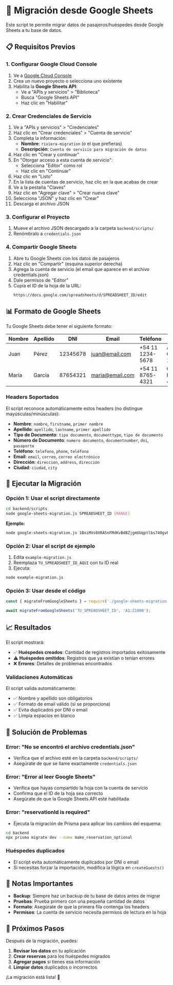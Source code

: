 # 🚀 Migración desde Google Sheets

Este script te permite migrar datos de pasajeros/huéspedes desde Google Sheets a tu base de datos.

## 📋 Requisitos Previos

### 1. Configurar Google Cloud Console

1. Ve a [Google Cloud Console](https://console.cloud.google.com/)
2. Crea un nuevo proyecto o selecciona uno existente
3. Habilita la **Google Sheets API**:
   - Ve a "APIs y servicios" > "Biblioteca"
   - Busca "Google Sheets API"
   - Haz clic en "Habilitar"

### 2. Crear Credenciales de Servicio

1. Ve a "APIs y servicios" > "Credenciales"
2. Haz clic en "Crear credenciales" > "Cuenta de servicio"
3. Completa la información:
   - **Nombre**: `riviera-migration` (o el que prefieras)
   - **Descripción**: `Cuenta de servicio para migración de datos`
4. Haz clic en "Crear y continuar"
5. En "Otorgar acceso a esta cuenta de servicio":
   - Selecciona "Editor" como rol
   - Haz clic en "Continuar"
6. Haz clic en "Listo"
7. En la lista de cuentas de servicio, haz clic en la que acabas de crear
8. Ve a la pestaña "Claves"
9. Haz clic en "Agregar clave" > "Crear nueva clave"
10. Selecciona "JSON" y haz clic en "Crear"
11. Descarga el archivo JSON

### 3. Configurar el Proyecto

1. Mueve el archivo JSON descargado a la carpeta `backend/scripts/`
2. Renómbralo a `credentials.json`

### 4. Compartir Google Sheets

1. Abre tu Google Sheets con los datos de pasajeros
2. Haz clic en "Compartir" (esquina superior derecha)
3. Agrega la cuenta de servicio (el email que aparece en el archivo credentials.json)
4. Dale permisos de "Editor"
5. Copia el ID de la hoja de la URL:
   ```
   https://docs.google.com/spreadsheets/d/SPREADSHEET_ID/edit
   ```

## 📊 Formato de Google Sheets

Tu Google Sheets debe tener el siguiente formato:

| Nombre | Apellido | DNI | Email | Teléfono | Dirección | Ciudad |
|--------|----------|-----|-------|----------|-----------|--------|
| Juan | Pérez | 12345678 | juan@email.com | +54 11 1234-5678 | Av. Corrientes 123 | Buenos Aires |
| María | García | 87654321 | maria@email.com | +54 11 8765-4321 | Calle Florida 456 | Córdoba |

### Headers Soportados

El script reconoce automáticamente estos headers (no distingue mayúsculas/minúsculas):

- **Nombre**: `nombre`, `firstname`, `primer nombre`
- **Apellido**: `apellido`, `lastname`, `primer apellido`
- **Tipo de Documento**: `tipo documento`, `documenttype`, `tipo de documento`
- **Número de Documento**: `numero documento`, `documentnumber`, `dni`, `pasaporte`
- **Teléfono**: `telefono`, `phone`, `teléfono`
- **Email**: `email`, `correo`, `correo electrónico`
- **Dirección**: `direccion`, `address`, `dirección`
- **Ciudad**: `ciudad`, `city`

## 🚀 Ejecutar la Migración

### Opción 1: Usar el script directamente

```bash
cd backend/scripts
node google-sheets-migration.js SPREADSHEET_ID [RANGE]
```

**Ejemplo:**
```bash
node google-sheets-migration.js 1BxiMVs0XRA5nFMdKvBdBZjgmUUqptlbs74OgvE2upms A1:Z1000
```

### Opción 2: Usar el script de ejemplo

1. Edita `example-migration.js`
2. Reemplaza `TU_SPREADSHEET_ID_AQUI` con tu ID real
3. Ejecuta:
```bash
node example-migration.js
```

### Opción 3: Usar desde el código

```javascript
const { migrateFromGoogleSheets } = require('./google-sheets-migration');

await migrateFromGoogleSheets('TU_SPREADSHEET_ID', 'A1:Z1000');
```

## 📈 Resultados

El script mostrará:

- ✅ **Huéspedes creados**: Cantidad de registros importados exitosamente
- ⚠️ **Huéspedes omitidos**: Registros que ya existían o tenían errores
- ❌ **Errores**: Detalles de problemas encontrados

### Validaciones Automáticas

El script valida automáticamente:

- ✅ Nombre y apellido son obligatorios
- ✅ Formato de email válido (si se proporciona)
- ✅ Evita duplicados por DNI o email
- ✅ Limpia espacios en blanco

## 🔧 Solución de Problemas

### Error: "No se encontró el archivo credentials.json"
- Verifica que el archivo esté en la carpeta `backend/scripts/`
- Asegúrate de que se llame exactamente `credentials.json`

### Error: "Error al leer Google Sheets"
- Verifica que hayas compartido la hoja con la cuenta de servicio
- Confirma que el ID de la hoja sea correcto
- Asegúrate de que la Google Sheets API esté habilitada

### Error: "reservationId is required"
- Ejecuta la migración de Prisma para aplicar los cambios del esquema:
```bash
cd backend
npx prisma migrate dev --name make_reservation_optional
```

### Huéspedes duplicados
- El script evita automáticamente duplicados por DNI o email
- Si necesitas forzar la importación, modifica la lógica en `createGuests()`

## 📝 Notas Importantes

- **Backup**: Siempre haz un backup de tu base de datos antes de migrar
- **Pruebas**: Prueba primero con una pequeña cantidad de datos
- **Formato**: Asegúrate de que la primera fila contenga los headers
- **Permisos**: La cuenta de servicio necesita permisos de lectura en la hoja

## 🎯 Próximos Pasos

Después de la migración, puedes:

1. **Revisar los datos** en tu aplicación
2. **Crear reservas** para los huéspedes migrados
3. **Agregar pagos** si tienes esa información
4. **Limpiar datos** duplicados o incorrectos

¡La migración está lista! 🎉 